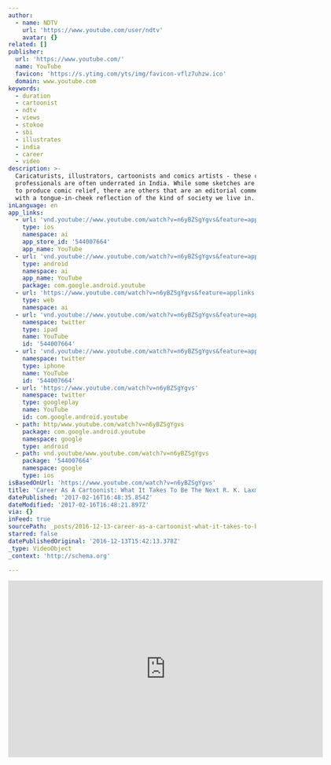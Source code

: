 ```yaml
---
author:
  - name: NDTV
    url: 'https://www.youtube.com/user/ndtv'
    avatar: {}
related: []
publisher:
  url: 'https://www.youtube.com/'
  name: YouTube
  favicon: 'https://s.ytimg.com/yts/img/favicon-vflz7uhzw.ico'
  domain: www.youtube.com
keywords:
  - duration
  - cartoonist
  - ndtv
  - views
  - stokoe
  - sbi
  - illustrates
  - india
  - career
  - video
description: >-
  Caricaturists, illustrators, cartoonists and comics artists - these creative
  professionals are often underrated in India. While some sketches are created
  to produce comic relief, there are others that are an editorial commentary
  with a tongue-in-cheek reflection of the kind of society we live in.
inLanguage: en
app_links:
  - url: 'vnd.youtube://www.youtube.com/watch?v=n6yBZSgYgvs&feature=applinks'
    type: ios
    namespace: ai
    app_store_id: '544007664'
    app_name: YouTube
  - url: 'vnd.youtube://www.youtube.com/watch?v=n6yBZSgYgvs&feature=applinks'
    type: android
    namespace: ai
    app_name: YouTube
    package: com.google.android.youtube
  - url: 'https://www.youtube.com/watch?v=n6yBZSgYgvs&feature=applinks'
    type: web
    namespace: ai
  - url: 'vnd.youtube://www.youtube.com/watch?v=n6yBZSgYgvs&feature=applinks'
    namespace: twitter
    type: ipad
    name: YouTube
    id: '544007664'
  - url: 'vnd.youtube://www.youtube.com/watch?v=n6yBZSgYgvs&feature=applinks'
    namespace: twitter
    type: iphone
    name: YouTube
    id: '544007664'
  - url: 'https://www.youtube.com/watch?v=n6yBZSgYgvs'
    namespace: twitter
    type: googleplay
    name: YouTube
    id: com.google.android.youtube
  - path: http/www.youtube.com/watch?v=n6yBZSgYgvs
    package: com.google.android.youtube
    namespace: google
    type: android
  - path: vnd.youtube/www.youtube.com/watch?v=n6yBZSgYgvs
    package: '544007664'
    namespace: google
    type: ios
isBasedOnUrl: 'https://www.youtube.com/watch?v=n6yBZSgYgvs'
title: 'Career As A Cartoonist: What It Takes To Be The Next R. K. Laxman'
datePublished: '2017-02-16T16:48:35.854Z'
dateModified: '2017-02-16T16:48:21.897Z'
via: {}
inFeed: true
sourcePath: _posts/2016-12-13-career-as-a-cartoonist-what-it-takes-to-be-the-next-r-k-l.md
starred: false
datePublishedOriginal: '2016-12-13T15:42:13.378Z'
_type: VideoObject
_context: 'http://schema.org'

---
```

<iframe src="https://cdn.embedly.com/widgets/media.html?src=https%3A%2F%2Fwww.youtube.com%2Fembed%2Fn6yBZSgYgvs%3Ffeature%3Doembed&amp;url=http%3A%2F%2Fwww.youtube.com%2Fwatch%3Fv%3Dn6yBZSgYgvs&amp;image=https%3A%2F%2Fi.ytimg.com%2Fvi%2Fn6yBZSgYgvs%2Fhqdefault.jpg&amp;key=b7d04c9b404c499eba89ee7072e1c4f7&amp;type=text%2Fhtml&amp;schema=youtube" width="640" height="360" scrolling="no" frameborder="0" allowfullscreen="" style=""></iframe>